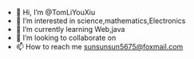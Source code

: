 - 👋 Hi, I’m @TomLiYouXiu
- 👀 I’m interested in science,mathematics,Electronics
- 🌱 I’m currently learning Web,java
- 💞️ I’m looking to collaborate on 
- 📫 How to reach me sunsunsun5675@foxmail.com

<!---
TomLiYouXiu/TomLiYouXiu is a ✨ special ✨ repository because its `README.md` (this file) appears on your GitHub profile.
You can click the Preview link to take a look at your changes.
--->
